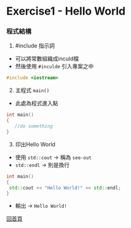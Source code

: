 # Exercise1 - Hello World

### 程式結構
1. #include 指示詞
- 可以將常數組織成inculd檔
- 然後使用 `#inculde` 引入專案之中

```Cpp
#include <iostream>
```

2. 主程式 `main()`
- 此處為程式進入點

```Cpp
int main()
{
   //do something
}
```

3. 印出Hello World
- 使用 `std::cout` -> 稱為 `see-out`
- `std::endl` -> 則是換行

```Cpp
int main()
{
 std::cout << "Hello World!" << std::endl;
}
```

- 輸出 -> `Hello World!`

[回首頁](https://github.com/LINDuke-Lin/Cpp-Exercise)